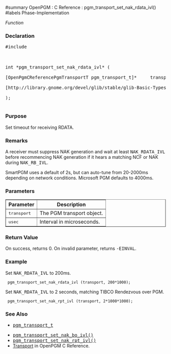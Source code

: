﻿#summary OpenPGM : C Reference : pgm\_transport\_set\_nak\_rdata\_ivl()
#labels Phase-Implementation

_Function_
### Declaration ###
<pre>
#include <pgm/pgm.h><br>
<br>
int *pgm_transport_set_nak_rdata_ivl* (<br>
[OpenPgmCReferencePgmTransportT pgm_transport_t]*     transport,<br>
[http://library.gnome.org/devel/glib/stable/glib-Basic-Types.html#guint guint]                usec<br>
);<br>
</pre>

### Purpose ###
Set timeout for receiving RDATA.

### Remarks ###
A receiver must suppress NAK generation and wait at least <tt>NAK_RDATA_IVL</tt> before recommencing NAK generation if it hears a matching NCF or NAK during <tt>NAK_RB_IVL</tt>.

SmartPGM uses a default of 2s, but can auto-tune from 20-2000ms depending on network conditions.  Microsoft PGM defaults to 4000ms.

### Parameters ###
<table cellpadding='5' border='1' cellspacing='0'>
<tr>
<th>Parameter</th>
<th>Description</th>
</tr>
<tr>
<td><tt>transport</tt></td>
<td>The PGM transport object.</td>
</tr><tr>
<td><tt>usec</tt></td>
<td>Interval in microseconds.</td>
</tr>
</table>


### Return Value ###
On success, returns 0.  On invalid parameter, returns <tt>-EINVAL</tt>.

### Example ###
Set <tt>NAK_RDATA_IVL</tt> to 200ms.

```
 pgm_transport_set_nak_rdata_ivl (transport, 200*1000);
```

Set <tt>NAK_RDATA_IVL</tt> to 2 seconds, matching TIBCO Rendezvous over PGM.

```
 pgm_transport_set_nak_rpt_ivl (transport, 2*1000*1000);
```

### See Also ###
  * <tt><a href='OpenPgmCReferencePgmTransportT.md'>pgm_transport_t</a></tt><br>
<ul><li><tt><a href='OpenPgmCReferencePgmTransportSetNakBoIvl.md'>pgm_transport_set_nak_bo_ivl()</a></tt><br>
</li><li><tt><a href='OpenPgmCReferencePgmTransportSetNakRptIvl.md'>pgm_transport_set_nak_rpt_ivl()</a></tt><br>
</li><li><a href='OpenPgmCReferenceTransport.md'>Transport</a> in OpenPGM C Reference.</li></ul>
